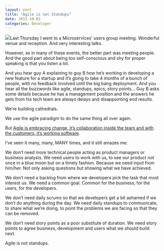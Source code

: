 ```yaml
---
layout: post
title: "Agile is not Standups"
date: 2015-10-03
categories: Developer
---
```


![](/img/1*7VcyrVH58tjkUF-zuK7geA.jpeg)Last Thursday I went to a Microservices’ users group meeting. Wonderful venue and reception. And very interesting talks.

However, as in many of these events, the better part was meeting people. And the good part about being too self-conscious and shy for proper speaking is that you listen a lot.

And you hear guy A explaining to guy B how he’s working in developing a new feature for a startup and it’s going to take 4 months of a bunch of people, with no feedback involved until the big bang deployment. And you hear all the buzzwords like agile, standups, epics, story points… Guy B asks some details because he has a management position and the answers he gets from his tech team are always delays and disappointing end results.

We’re building cathedrals.

We use the agile paradigm to do the same thing all over again.

But [Agile is embracing change, it’s collaboration inside the team and with the customers, it’s working software](http://www.agilemanifesto.org/).

I’ve seen it many, many, MANY times, and it still amazes me.

We don’t need more technical people acting as product managers or business analysts. We need users to work with us, to see our product not once in a blue moon but on a timely fashion. Because we need input from him/her. Not only asking questions but showing what we have achieved.

We don’t need a backlog from where we developers pick the task that most interest us. We need a common goal. Common for the business, for the users, for the developers.

We don’t need daily scrums so that we developers get a bit ashamed if we don’t do anything during the day. We need daily standups to communicate, to share what we’re doing, to point the problems we are facing so that they can be removed.

We don’t need story points as a poor substitute of duration. We need story points to agree business, development and users what we should build next.

Agile is not standups.
